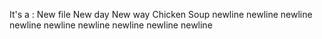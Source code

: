 It's a : 
  New file
  New day
  New way
Chicken Soup
newline
newline
newline
newline
newline
newline
newline
newline
newline

